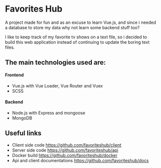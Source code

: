 # Favorites Hub

A project made for fun and as an excuse to learn Vue.js, and since i needed a database to store my data why not learn some backend stuff too?

I like to keep track of my favorite tv shows on a text file, so i decided to build this web application instead of continuing to update the boring text files.

## The main technologies used are:

#### Frontend

- Vue.js with Vue Loader, Vue Router and Vuex
- SCSS

#### Backend

- Node.js with Express and mongoose
- MongoDB

## Useful links

- Client side code https://github.com/favoriteshub/client
- Server side code https://github.com/favoriteshub/api
- Docker build https://github.com/favoriteshub/docker
- Api and client documentations https://github.com/favoriteshub/docs
